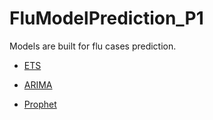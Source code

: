 # FluModelPrediction_P1

Models are built for flu cases prediction.

- [ETS](https://github.com/DHLab-CGU/FluModelPrediction_P1/blob/master/FluModelPredictionRMD_ETS.md)

- [ARIMA](https://github.com/DHLab-CGU/FluModelPrediction_P1/blob/master/FluModelPredictionRMD_ARIMA.md)

- [Prophet](https://github.com/DHLab-CGU/FluModelPrediction_P1/blob/master/FluModelPredictionRMD_Prophet.md)

